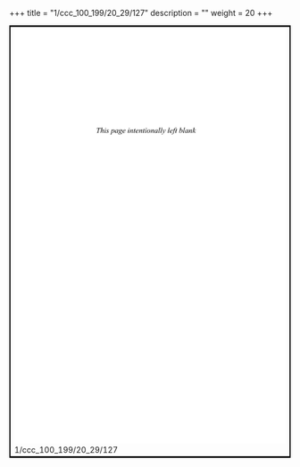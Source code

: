 +++
title = "1/ccc_100_199/20_29/127"
description = ""
weight = 20
+++

<table style="border:2px solid black;max-width:800px;max-height:800px;" 
><tr><td><img class="center-fit-jpg"
src="/jpg_/out_jpg_dbc_127.jpg"  >1/ccc_100_199/20_29/127</img></td></tr></table>